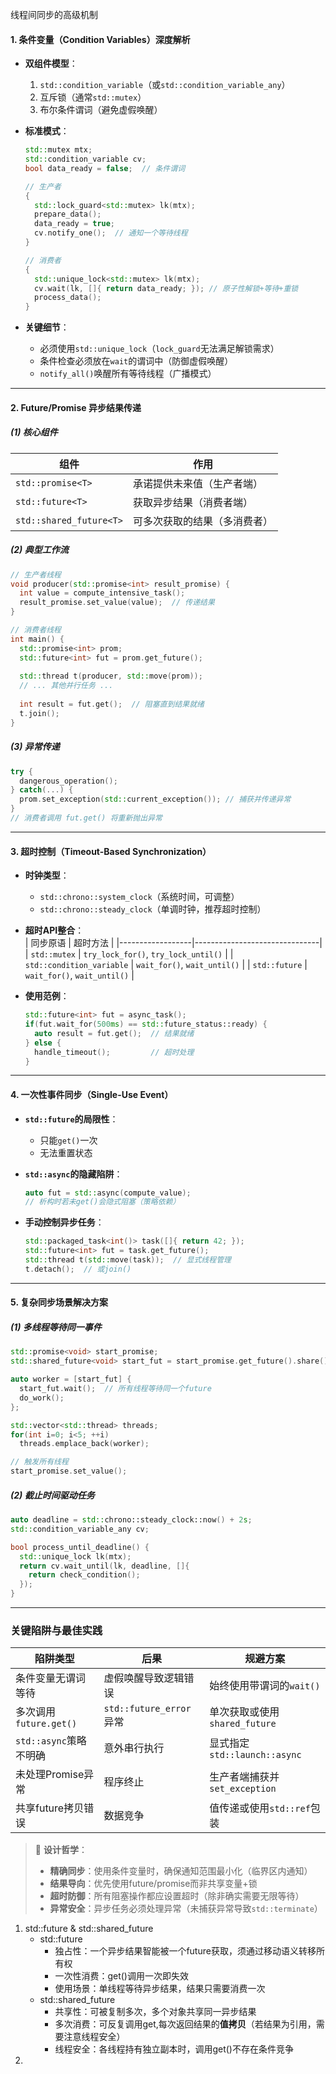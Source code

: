 线程间同步的高级机制

#### **1. 条件变量（Condition Variables）深度解析**  
- **双组件模型**：  
  1. `std::condition_variable`（或`std::condition_variable_any`）  
  2. 互斥锁（通常`std::mutex`）  
  3. 布尔条件谓词（避免虚假唤醒）

- **标准模式**：  
  ```cpp
  std::mutex mtx;
  std::condition_variable cv;
  bool data_ready = false;  // 条件谓词

  // 生产者
  {
    std::lock_guard<std::mutex> lk(mtx);
    prepare_data();
    data_ready = true;
    cv.notify_one();  // 通知一个等待线程
  }

  // 消费者
  {
    std::unique_lock<std::mutex> lk(mtx);
    cv.wait(lk, []{ return data_ready; }); // 原子性解锁+等待+重锁
    process_data();
  }
  ```

- **关键细节**：  
  - 必须使用`std::unique_lock`（`lock_guard`无法满足解锁需求）  
  - 条件检查必须放在`wait`的谓词中（防御虚假唤醒）  
  - `notify_all()`唤醒所有等待线程（广播模式）

---

#### **2. Future/Promise 异步结果传递**  
##### (1) 核心组件
| 组件          | 作用                          |
|---------------|-------------------------------|
| `std::promise<T>` | 承诺提供未来值（生产者端）   |
| `std::future<T>`  | 获取异步结果（消费者端）     |
| `std::shared_future<T>` | 可多次获取的结果（多消费者）|

##### (2) 典型工作流
```cpp
// 生产者线程
void producer(std::promise<int> result_promise) {
  int value = compute_intensive_task();
  result_promise.set_value(value);  // 传递结果
}

// 消费者线程
int main() {
  std::promise<int> prom;
  std::future<int> fut = prom.get_future();
  
  std::thread t(producer, std::move(prom));
  // ... 其他并行任务 ...
  
  int result = fut.get();  // 阻塞直到结果就绪
  t.join();
}
```

##### (3) 异常传递
```cpp
try {
  dangerous_operation();
} catch(...) {
  prom.set_exception(std::current_exception()); // 捕获并传递异常
}
// 消费者调用 fut.get() 将重新抛出异常
```

---

#### **3. 超时控制（Timeout-Based Synchronization）**  
- **时钟类型**：  
  - `std::chrono::system_clock`（系统时间，可调整）  
  - `std::chrono::steady_clock`（单调时钟，推荐超时控制）

- **超时API整合**：  
  | 同步原语         | 超时方法                      |
  |------------------|-------------------------------|
  | `std::mutex`     | `try_lock_for()`, `try_lock_until()` |
  | `std::condition_variable` | `wait_for()`, `wait_until()` |
  | `std::future`    | `wait_for()`, `wait_until()` |

- **使用范例**：  
  ```cpp
  std::future<int> fut = async_task();
  if(fut.wait_for(500ms) == std::future_status::ready) {
    auto result = fut.get();  // 结果就绪
  } else {
    handle_timeout();         // 超时处理
  }
  ```

---

#### **4. 一次性事件同步（Single-Use Event）**  
- **`std::future`的局限性**：  
  - 只能`get()`一次  
  - 无法重置状态  

- **`std::async`的隐藏陷阱**：  
  ```cpp
  auto fut = std::async(compute_value); 
  // 析构时若未get()会隐式阻塞（策略依赖）
  ```

- **手动控制异步任务**：  
  ```cpp
  std::packaged_task<int()> task([]{ return 42; });
  std::future<int> fut = task.get_future();
  std::thread t(std::move(task));  // 显式线程管理
  t.detach();  // 或join()
  ```

---

#### **5. 复杂同步场景解决方案**  
##### (1) 多线程等待同一事件
```cpp
std::promise<void> start_promise;
std::shared_future<void> start_fut = start_promise.get_future().share();

auto worker = [start_fut] {
  start_fut.wait();  // 所有线程等待同一个future
  do_work();
};

std::vector<std::thread> threads;
for(int i=0; i<5; ++i) 
  threads.emplace_back(worker);

// 触发所有线程
start_promise.set_value(); 
```

##### (2) 截止时间驱动任务
```cpp
auto deadline = std::chrono::steady_clock::now() + 2s;
std::condition_variable_any cv;

bool process_until_deadline() {
  std::unique_lock lk(mtx);
  return cv.wait_until(lk, deadline, []{ 
    return check_condition(); 
  });
}
```

---

### 关键陷阱与最佳实践
| 陷阱类型                  | 后果                     | 规避方案                     |
|---------------------------|--------------------------|------------------------------|
| 条件变量无谓词等待        | 虚假唤醒导致逻辑错误     | 始终使用带谓词的`wait()`     |
| 多次调用`future.get()`    | `std::future_error`异常  | 单次获取或使用`shared_future`|
| `std::async`策略不明确    | 意外串行执行             | 显式指定`std::launch::async` |
| 未处理Promise异常         | 程序终止                 | 生产者端捕获并`set_exception`|
| 共享future拷贝错误        | 数据竞争                 | 值传递或使用`std::ref`包装   |

> 📌 **设计哲学**：  
> - **精确同步**：使用条件变量时，确保通知范围最小化（临界区内通知）  
> - **结果导向**：优先使用future/promise而非共享变量+锁  
> - **超时防御**：所有阻塞操作都应设置超时（除非确实需要无限等待）  
> - **异常安全**：异步任务必须处理异常（未捕获异常导致`std::terminate`）  


1. std::future & std::shared_future
   - std::future
     - 独占性：一个异步结果智能被一个future获取，须通过移动语义转移所有权
     - 一次性消费：get()调用一次即失效
     - 使用场景：单线程等待异步结果，结果只需要消费一次
   - std::shared_future
     - 共享性：可被复制多次，多个对象共享同一异步结果
     - 多次消费：可反复调用get,每次返回结果的**值拷贝**（若结果为引用，需要注意线程安全）
     - 线程安全：各线程持有独立副本时，调用get()不存在条件竞争
2. 